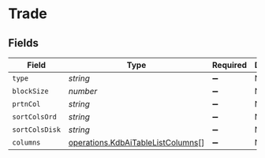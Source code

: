 # Trade


## Fields

| Field                                                                                  | Type                                                                                   | Required                                                                               | Description                                                                            |
| -------------------------------------------------------------------------------------- | -------------------------------------------------------------------------------------- | -------------------------------------------------------------------------------------- | -------------------------------------------------------------------------------------- |
| `type`                                                                                 | *string*                                                                               | :heavy_minus_sign:                                                                     | N/A                                                                                    |
| `blockSize`                                                                            | *number*                                                                               | :heavy_minus_sign:                                                                     | N/A                                                                                    |
| `prtnCol`                                                                              | *string*                                                                               | :heavy_minus_sign:                                                                     | N/A                                                                                    |
| `sortColsOrd`                                                                          | *string*                                                                               | :heavy_minus_sign:                                                                     | N/A                                                                                    |
| `sortColsDisk`                                                                         | *string*                                                                               | :heavy_minus_sign:                                                                     | N/A                                                                                    |
| `columns`                                                                              | [operations.KdbAiTableListColumns](../../models/operations/kdbaitablelistcolumns.md)[] | :heavy_minus_sign:                                                                     | N/A                                                                                    |